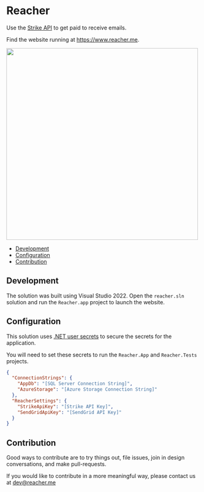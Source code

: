 # Reacher

Use the [Strike API](https://developer.strike.me/) to get paid to receive emails.

Find the website running at https://www.reacher.me.

<img src="https://user-images.githubusercontent.com/95240139/166231741-6c2ccfcf-c042-45ce-8ad2-ef32950caa75.png" width="500px"/>

  * [Development](#development)
  * [Configuration](#configuration)
  * [Contribution](#contribution)

## Development

The solution was built using Visual Studio 2022. Open the `reacher.sln` solution and run the `Reacher.app` project to launch the website.

## Configuration

This solution uses [.NET user secrets](https://docs.microsoft.com/en-us/aspnet/core/security/app-secrets?view=aspnetcore-6.0&tabs=windows) to secure the secrets for the application.

You will need to set these secrets to run the `Reacher.App` and `Reacher.Tests` projects.

```json
{
  "ConnectionStrings": {
    "AppDb": "[SQL Server Connection String]",
    "AzureStorage": "[Azure Storage Connection String]"
  },
  "ReacherSettings": {
    "StrikeApiKey": "[Strike API Key]",
    "SendGridApiKey": "[SendGrid API Key]"
  }
}
```

## Contribution

Good ways to contribute are to try things out, file issues, join in design conversations, and make pull-requests.

If you would like to contribute in a more meaningful way, please contact us at dev@reacher.me
